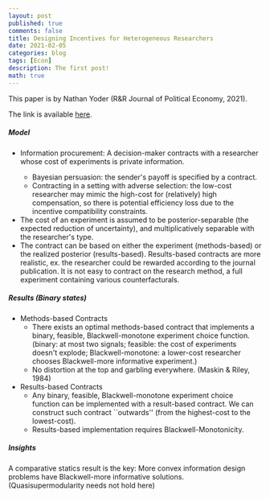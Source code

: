 ```yaml
---
layout: post
published: true
comments: false
title: Designing Incentives for Heterogeneous Researchers
date: 2021-02-05
categories: blog
tags: [Econ]
description: The first post!
math: true
---
```

This paper is by Nathan Yoder (R&R Journal of Political Economy, 2021). 

The link is available [here](https://papers.ssrn.com/sol3/papers.cfm?abstract_id=3154143).

<h5>Model</h5>

<ul>
<li>Information procurement: A decision-maker contracts with a researcher whose cost of experiments is private information. </li>
<ul>
<li>Bayesian persuasion: the sender's payoff is specified by a contract. </li>
<li>Contracting in a setting with adverse selection: the low-cost researcher may mimic the high-cost for (relatively) high compensation, so there is potential efficiency loss due to the incentive compatibility constraints.</li>
</ul>
<li>The cost of an experiment is assumed to be posterior-separable (the expected reduction of uncertainty), and multiplicatively separable with the researcher's type.</li>
<li>The contract can be based on either the experiment (methods-based) or the realized posterior (results-based). Results-based contracts are more realistic, ex. the researcher could be rewarded according to the journal publication. It is not easy to contract on the research method, a full experiment containing various counterfacturals. </li>
</ul>

<h5>Results (Binary states)</h5>

<ul>
<li>Methods-based Contracts
<ul>
<li>There exists an optimal methods-based contract that implements a binary, feasible, Blackwell-monotone experiment choice function. (binary: at most two signals; feasible: the cost of experiments doesn't explode; Blackwell-monotone: a lower-cost researcher chooses Blackwell-more informative experiment.) </li>
<li>No distortion at the top and garbling everywhere. (Maskin & Riley, 1984)</li>
</ul>
</li>
<li>Results-based Contracts
 <ul>
<li>Any binary, feasible, Blackwell-monotone experiment choice function can be implemented with a result-based contract. We can construct such contract ``outwards'' (from the highest-cost to the lowest-cost). </li>
<li>Results-based implementation requires Blackwell-Monotonicity.</li>
</ul>
 </li>
</ul>

<h5>Insights</h5>

A comparative statics result is the key: More convex information design problems have Blackwell-more informative solutions. (Quasisupermodularity needs not hold here)

